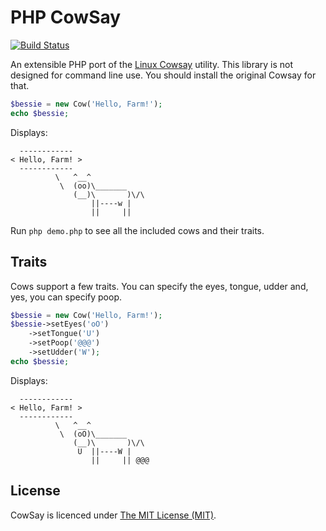 # PHP CowSay

[![Build Status](https://travis-ci.org/Gipetto/CowSay.svg?branch=master)](https://travis-ci.org/Gipetto/CowSay)

An extensible PHP port of the [Linux Cowsay](http://en.wikipedia.org/wiki/Cowsay) utility. This library is not designed
for command line use. You should install the original Cowsay for that.

```php
$bessie = new Cow('Hello, Farm!');
echo $bessie;
```

Displays:

```
  ------------
< Hello, Farm! >
  ------------
          \   ^__^
           \  (oo)\_______
              (__)\       )\/\
                  ||----w |
                  ||     ||
```

Run `php demo.php` to see all the included cows and their traits.

## Traits

Cows support a few traits. You can specify the eyes, tongue, udder and, yes, you can specify poop.

```php
$bessie = new Cow('Hello, Farm!');
$bessie->setEyes('oO')
    ->setTongue('U')
    ->setPoop('@@@')
    ->setUdder('W');
echo $bessie;
```

Displays:

```
  ------------
< Hello, Farm! >
  ------------
          \   ^__^
           \  (oO)\_______
              (__)\       )\/\
               U  ||----W |
                  ||     || @@@
```

## License

CowSay is licenced under [The MIT License (MIT)](LICENSE.txt).